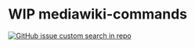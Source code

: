 # WIP mediawiki-commands

[![GitHub issue custom search in repo](https://img.shields.io/github/issues-search/addwiki/addwiki?label=issues&query=is%3Aissue%20is%3Aopen%20%5Bmediawiki-commands%5D)](https://github.com/addwiki/addwiki/issues?q=is%3Aissue+is%3Aopen+%5Bmediawiki-commands%5D+)